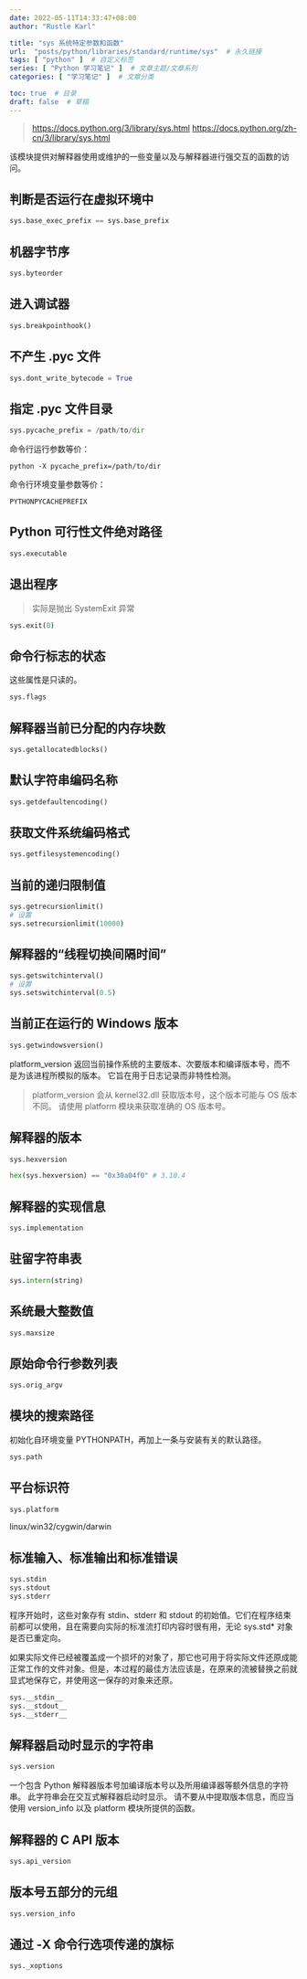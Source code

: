 ```yaml
---
date: 2022-05-11T14:33:47+08:00
author: "Rustle Karl"

title: "sys 系统特定参数和函数"
url:  "posts/python/libraries/standard/runtime/sys"  # 永久链接
tags: [ "python" ]  # 自定义标签
series: [ "Python 学习笔记" ]  # 文章主题/文章系列
categories: [ "学习笔记" ]  # 文章分类

toc: true  # 目录
draft: false  # 草稿
---
```


> https://docs.python.org/3/library/sys.html
> https://docs.python.org/zh-cn/3/library/sys.html

该模块提供对解释器使用或维护的一些变量以及与解释器进行强交互的函数的访问。

## 判断是否运行在虚拟环境中

```python
sys.base_exec_prefix == sys.base_prefix
```

## 机器字节序

```python
sys.byteorder
```

## 进入调试器

```python
sys.breakpointhook()
```

## 不产生 .pyc 文件

```python
sys.dont_write_bytecode = True
```

## 指定 .pyc 文件目录

```python
sys.pycache_prefix = /path/to/dir
```

命令行运行参数等价：

```
python -X pycache_prefix=/path/to/dir
```

命令行环境变量参数等价：

```
PYTHONPYCACHEPREFIX
```

## Python 可行性文件绝对路径

```python
sys.executable
```

## 退出程序

> 实际是抛出 SystemExit 异常

```python
sys.exit(0)
```

## 命令行标志的状态

这些属性是只读的。

```python
sys.flags
```

## 解释器当前已分配的内存块数

```python
sys.getallocatedblocks()
```

## 默认字符串编码名称

```python
sys.getdefaultencoding()
```

## 获取文件系统编码格式

```python
sys.getfilesystemencoding()
```

## 当前的递归限制值

```python
sys.getrecursionlimit()
# 设置
sys.setrecursionlimit(10000)
```

## 解释器的“线程切换间隔时间”

```python
sys.getswitchinterval()
# 设置
sys.setswitchinterval(0.5)
```

## 当前正在运行的 Windows 版本

```python
sys.getwindowsversion()
```

platform_version 返回当前操作系统的主要版本、次要版本和编译版本号，而不是为该进程所模拟的版本。 它旨在用于日志记录而非特性检测。

>  platform_version 会从 kernel32.dll 获取版本号，这个版本可能与 OS 版本不同。 请使用 platform 模块来获取准确的 OS 版本号。

## 解释器的版本

```python
sys.hexversion

hex(sys.hexversion) == "0x30a04f0" # 3.10.4
```

## 解释器的实现信息

```python
sys.implementation
```

## 驻留字符串表

```python
sys.intern(string)
```

## 系统最大整数值

```python
sys.maxsize
```

## 原始命令行参数列表

```python
sys.orig_argv
```

## 模块的搜索路径

初始化自环境变量 PYTHONPATH，再加上一条与安装有关的默认路径。

```python
sys.path
```

## 平台标识符

```python
sys.platform
```

linux/win32/cygwin/darwin

## 标准输入、标准输出和标准错误

```python
sys.stdin
sys.stdout
sys.stderr
```

程序开始时，这些对象存有 stdin、stderr 和 stdout 的初始值。它们在程序结束前都可以使用，且在需要向实际的标准流打印内容时很有用，无论 sys.std* 对象是否已重定向。

如果实际文件已经被覆盖成一个损坏的对象了，那它也可用于将实际文件还原成能正常工作的文件对象。但是，本过程的最佳方法应该是，在原来的流被替换之前就显式地保存它，并使用这一保存的对象来还原。

```python
sys.__stdin__
sys.__stdout__
sys.__stderr__
```

## 解释器启动时显示的字符串

```python
sys.version
```

一个包含 Python 解释器版本号加编译版本号以及所用编译器等额外信息的字符串。 此字符串会在交互式解释器启动时显示。 请不要从中提取版本信息，而应当使用 version_info 以及 platform 模块所提供的函数。

## 解释器的 C API 版本

```python
sys.api_version
```

## 版本号五部分的元组

```python
sys.version_info
```

## 通过 -X 命令行选项传递的旗标

```python
sys._xoptions
```
